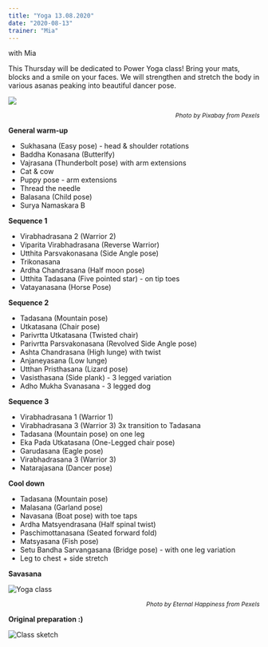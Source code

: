```yaml
---
title: "Yoga 13.08.2020"
date: "2020-08-13"
trainer: "Mia"
---
```


with Mia

This Thursday will be dedicated to Power Yoga class! Bring your mats, blocks and a smile on your faces. We will strengthen and stretch the body in various asanas peaking into beautiful dancer pose.

![ ](https://i.imgur.com/n9a7oPO.jpg "Photo by Pixabay from Pexels")<p style="font-size: 12px; text-align: right">*Photo by Pixabay from Pexels*</p>

**General warm-up**
- Sukhasana (Easy pose) - head & shoulder rotations
- Baddha Konasana (Butterlfy)
- Vajrasana (Thunderbolt pose) with arm extensions
- Cat & cow
- Puppy pose - arm extensions
- Thread the needle
- Balasana (Child pose)
- Surya Namaskara B

**Sequence 1**
- Virabhadrasana 2 (Warrior 2)
- Viparita Virabhadrasana (Reverse Warrior)
- Utthita Parsvakonasana (Side Angle pose)
- Trikonasana
- Ardha Chandrasana (Half moon pose)
- Utthita Tadasana (Five pointed star) - on tip toes
- Vatayanasana (Horse Pose)

**Sequence 2**
- Tadasana (Mountain pose)
- Utkatasana (Chair pose)
- Parivrtta Utkatasana (Twisted chair)
- Parivrtta Parsvakonasana (Revolved Side Angle pose)
- Ashta Chandrasana (High lunge) with twist
- Anjaneyasana (Low lunge)
- Utthan Pristhasana (Lizard pose)
- Vasisthasana (Side plank) - 3 legged variation
- Adho Mukha Svanasana - 3 legged dog

**Sequence 3**
- Virabhadrasana 1 (Warrior 1)
- Virabhadrasana 3 (Warrior 3) 3x transition to Tadasana
- Tadasana (Mountain pose) on one leg
- Eka Pada Utkatasana (One-Legged chair pose)
- Garudasana (Eagle pose)
- Virabhadrasana 3 (Warrior 3)
- Natarajasana (Dancer pose)
  
**Cool down**
- Tadasana (Mountain pose)
- Malasana (Garland pose)
- Navasana (Boat pose) with toe taps
- Ardha Matsyendrasana (Half spinal twist)
- Paschimottanasana (Seated forward fold)
- Matsyasana (Fish pose)
- Setu Bandha Sarvangasana (Bridge pose) - with one leg variation
- Leg to chest + side stretch

**Savasana**

![Yoga class](https://i.imgur.com/PVgFFfI.jpg "Photo by Eternal Happiness from Pexels")<p style="font-size: 12px; text-align: right">*Photo by Eternal Happiness from Pexels*</p>

**Original preparation :)**


![Class sketch](https://i.imgur.com/JA0p4pU.jpg "Hand-drawn picture by Addania")